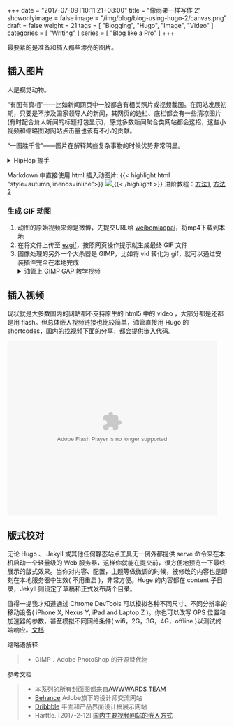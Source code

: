 +++
date = "2017-07-09T10:11:21+08:00"
title = "像雨果一样写作 2"
showonlyimage = false
image = "/img/blog/blog-using-hugo-2/canvas.png"
draft = false
weight = 21
tags = [ "Blogging", "Hugo", "Image", "Video" ]
categories = [ "Writing" ]
series = [ "Blog like a Pro" ]
+++

最要紧的是准备和插入那些漂亮的图片。
<!--more-->

## 插入图片

人是视觉动物。

“有图有真相”——比如新闻网页中一般都含有相关照片或视频截图。在网站发展初期，只要是不涉及国家领导人的新闻，其网页的边栏、底栏都会有一些清凉图片(有时配合耸人听闻的标题打包显示)，感觉多数新闻聚合类网站都会这招，这些小视频和缩略图对网站点击量也该有不小的贡献。

“一图胜千言”——图片在解释某些复杂事物的时候优势非常明显。

<details>
  <summary>HipHop 握手</summary>
  <a href="https://zh.wikipedia.org/wiki/%E8%B7%AF%E4%BA%BA%E8%B6%85%E8%83%BD100"><img alt="how hiphop shake hands"  src="/img/blog/blog-using-hugo-2/shake-hand.gif"
  class="img-responsive" ></a>
</details>

Markdown 中直接使用 html 插入动图片:
{{< highlight html "style=autumn,linenos=inline">}}
<a href="https://zh.wikipedia.org/wiki/路人超能100">
  <img src="gifname" class="img-responsive" >
</a>
{{< /highlight >}}
进阶教程：[方法1](http://www.ebadf.net/2016/10/19/centering-images-in-hugo/),
[方法2](https://www.adamwills.io/blog/responsive-images-hugo/)

### 生成 GIF 动图

1. 动图的原始视频来源是微博，先提交URL给 [weibomiaopai](https://weibomiaopai.com/download-video-parser.php)，将mp4下载到本地  
2. 在将文件上传至 [ezgif](https://ezgif.com/)，按照网页操作提示就生成最终 GIF 文件
3. 图像处理的另外一个大杀器是 GIMP，比如将 vid 转化为 gif，就可以通过安装插件完全在本地完成
    <details>
      <summary>油管上 GIMP GAP 教学视频</summary>
        {{< youtube -sZYGwfcJ3A >}}
    </details>

## 插入视频

现状就是大多数国内的网站都不支持原生的 html5 中的 video  ，大部分都是还都是用 flash。但总体嵌入视频链接也比较简单，油管直接用 Hugo 的 shortcodes，国内的找视频下面的分享，都会提供嵌入代码。

<embed src="https://imgcache.qq.com/tencentvideo_v1/playerv3/TPout.swf?max_age=86400&v=20161117&vid=k0353qun5ey&auto=0" allowFullScreen="true" quality="high" width="480" height="400" align="middle" allowScriptAccess="always" type="application/x-shockwave-flash"></embed>

## 版式校对

无论 Hugo 、 Jekyll 或其他任何静态站点工具无一例外都提供 serve 命令来在本机启动一个轻量级的 Web 服务器，这样你就能在提交前，很方便地预览一下最终展示的版式效果。当你对内容、配置，主题等做微调的时候，被修改的内容也是即刻在本地服务器中生效( 不用重启 )，非常方便。Huge 的内容都在 content 子目录，Jekyll 则设定了草稿和正式发布两个目录。

值得一提我才知道通过 Chrome DevTools 可以模拟各种不同尺寸、不同分辨率的移动设备( iPhone X, Nexus Y, iPad and Laptop Z )。你也可以改写 GPS 位置和加速器的参数，甚至模拟不同网络条件( wifi，2G，3G，4G，offline )以测试终端响应。[文档](https://developers.google.com/web/tools/chrome-devtools/device-mode/)

缩略语解释
> - GIMP：Adobe PhotoShop 的开源替代物

参考文档

> - 本系列的所有封面图都来自[AWWWARDS TEAM](https://www.awwwards.com/freebie-realistic-vector-pack-of-desktop-elements.html)
> - [Behance](https://www.behance.net) Adobe旗下的设计师交流网站
> - [Dribbble](https://dribbble.com/) 平面和产品界面设计稿展示网站
> - Harttle. [2017-2-12] [国内主要视频网站的嵌入方式](http://harttle.com/2017/02/12/embeding-video-sites.html)
